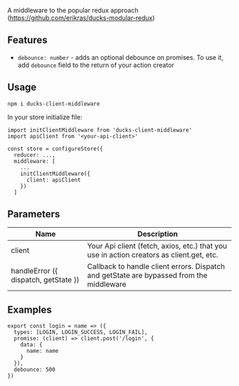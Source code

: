 A middleware to the popular redux approach (https://github.com/erikras/ducks-modular-redux)

## Features

- `debounce: number` - adds an optional debounce on promises. To use it, add `debounce` field to the return of your action creator

## Usage

`npm i ducks-client-middleware`

In your store initialize file:

```
import initClientMiddleware from 'ducks-client-middleware'
import apiClient from '<your-api-client>'

const store = configureStore({
  reducer: ...,
  middleware: [
    ...
    initClientMiddleware({
      client: apiClient
    })
  ]
```

## Parameters

| Name                                 | Description                                                                              |
| ------------------------------------ | ---------------------------------------------------------------------------------------- |
| client                               | Your Api client (fetch, axios, etc.) that you use in action creators as client.get, etc. |
| handleError ({ dispatch, getState }) | Callback to handle client errors. Dispatch and getState are bypassed from the middleware |  |

## Examples

```
export const login = name => ({
  types: [LOGIN, LOGIN_SUCCESS, LOGIN_FAIL],
  promise: (client) => client.post('/login', {
    data: {
      name: name
    }
  }),
  debounce: 500
})
```
